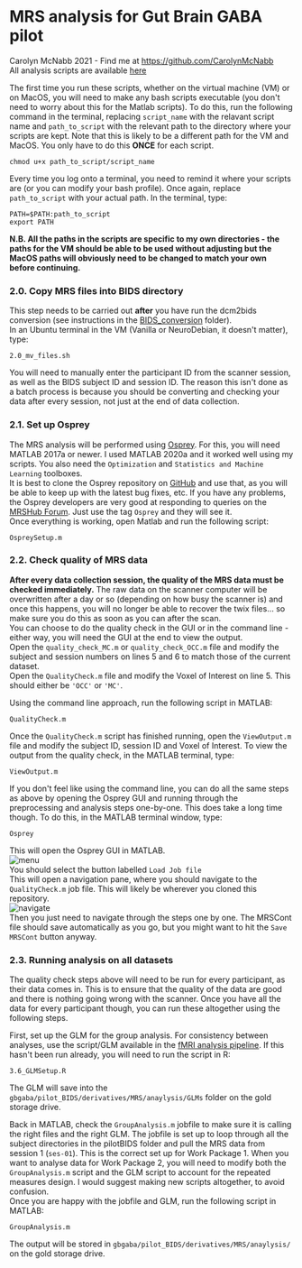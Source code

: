 # MRS analysis for Gut Brain GABA pilot
Carolyn McNabb 2021 - Find me at https://github.com/CarolynMcNabb</br>
All analysis scripts are available [here](https://github.com/CarolynMcNabb/GBGABA_pilot_analysis/tree/main/MRS_Osprey_analysis)


The first time you run these scripts, whether on the virtual machine (VM) or on MacOS, you will need to make any bash scripts executable (you don't need to worry about this for the Matlab scripts). To do this, run the following command in the terminal, replacing `script_name` with the relavant script name and `path_to_script` with the relevant path to the directory where your scripts are kept. Note that this is likely to be a different path for the VM and MacOS. You only have to do this **ONCE** for each script.
```
chmod u+x path_to_script/script_name
```

Every time you log onto a terminal, you need to remind it where your scripts are (or you can modify your bash profile). Once again, replace `path_to_script` with your actual path. In the terminal, type:
```
PATH=$PATH:path_to_script
export PATH
```

**N.B. All the paths in the scripts are specific to my own directories - the paths for the VM should be able to be used without adjusting but the MacOS paths will obviously need to be changed to match your own before continuing.** 

### 2.0. Copy MRS files into BIDS directory
This step needs to be carried out **after** you have run the dcm2bids conversion (see instructions in the [BIDS_conversion](https://github.com/CarolynMcNabb/GBGABA_pilot_analysis/tree/main/BIDS_conversion) folder).</br>
In an Ubuntu terminal in the VM (Vanilla or NeuroDebian, it doesn't matter), type:
```
2.0_mv_files.sh
```
You will need to manually enter the participant ID from the scanner session, as well as the BIDS subject ID and session ID. The reason this isn't done as a batch process is because you should be converting and checking your data after every session, not just at the end of data collection.


### 2.1. Set up Osprey
The MRS analysis will be performed using [Osprey](https://schorschinho.github.io/osprey/). For this, you will need MATLAB 2017a or newer. I used MATLAB 2020a and it worked well using my scripts. You also need the `Optimization` and `Statistics and Machine Learning` toolboxes.<br/> It is best to clone the Osprey repository on [GitHub](https://github.com/schorschinho/osprey) and use that, as you will be able to keep up with the latest bug fixes, etc. If you have any problems, the Osprey developers are very good at responding to queries on the [MRSHub Forum](https://forum.mrshub.org/). Just use the tag `Osprey` and they will see it.<br/>
Once everything is working, open Matlab and run the following script:
```
OspreySetup.m
```

### 2.2. Check quality of MRS data
**After every data collection session, the quality of the MRS data must be checked immediately.** The raw data on the scanner computer will be overwritten after a day or so (depending on how busy the scanner is) and once this happens, you will no longer be able to recover the twix files... so make sure you do this as soon as you can after the scan.<br/>
You can choose to do the quality check in the GUI or in the command line - either way, you will need the GUI at the end to view the output.<br/>
Open the `quality_check_MC.m` or `quality_check_OCC.m` file and modify the subject and session numbers on lines 5 and 6 to match those of the current dataset.<br/>
Open the `QualityCheck.m` file and modify the Voxel of Interest on line 5. This should either be `'OCC'` or `'MC'`.<br/>

Using the command line approach, run the following script in MATLAB:
```
QualityCheck.m
```
Once the `QualityCheck.m` script has finished running, open the `ViewOutput.m` file and modify the subject ID, session ID and Voxel of Interest. To view the output from the quality check, in the MATLAB terminal, type:
```
ViewOutput.m
```

If you don't feel like using the command line, you can do all the same steps as above by opening the Osprey GUI and running through the preprocessing and analysis steps one-by-one. This does take a long time though. To do this, in the MATLAB terminal window, type:
```
Osprey
```
This will open the Osprey GUI in MATLAB. <br/>
![menu](images/osprey-startup-menu.png)<br/>
You should select the button labelled `Load Job file`<br/>
This will open a navigation pane, where you should navigate to the `QualityCheck.m` job file. This will likely be wherever you cloned this repository.<br/>
![navigate](images/osprey-select-job-file.png)<br/>
Then you just need to navigate through the steps one by one. The MRSCont file should save automatically as you go, but you might want to hit the `Save MRSCont` button anyway. 

### 2.3. Running analysis on all datasets
The quality check steps above will need to be run for every participant, as their data comes in. This is to ensure that the quality of the data are good and there is nothing going wrong with the scanner. Once you have all the data for every participant though, you can run these altogether using the following steps.<br/>

First, set up the GLM for the group analysis. For consistency between analyses, use the script/GLM available in the [fMRI analysis pipeline](https://github.com/CarolynMcNabb/GBGABA_pilot_analysis/blob/main/fMRI/3.6_GLMSetup.R). If this hasn't been run already, you will need to run the script in R:
```
3.6_GLMSetup.R
```
The GLM will save into the `gbgaba/pilot_BIDS/derivatives/MRS/anaylysis/GLMs` folder on the gold storage drive.

Back in MATLAB, check the `GroupAnalysis.m` jobfile to make sure it is calling the right files and the right GLM. The jobfile is set up to loop through all the subject directories in the pilotBIDS folder and pull the MRS data from session 1 (`ses-01`). This is the correct set up for Work Package 1. When you want to analyse data for Work Package 2, you will need to modify both the `GroupAnalysis.m` script and the GLM script to account for the repeated measures design. I would suggest making new scripts altogether, to avoid confusion.<br/>
Once you are happy with the jobfile and GLM, run the following script in MATLAB:
```
GroupAnalysis.m
```
The output will be stored in `gbgaba/pilot_BIDS/derivatives/MRS/anaylysis/` on the gold storage drive.


